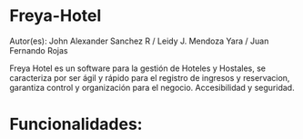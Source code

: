 # Freya-Hotel
Autor(es):
John Alexander Sanchez R / Leidy J. Mendoza Yara / Juan Fernando Rojas

Freya Hotel es un software para la gestión de Hoteles y Hostales, se caracteriza por ser ágil y rápido para el registro de ingresos y reservacion, garantiza control y organización para el negocio. Accesibilidad y seguridad.

# Funcionalidades:


